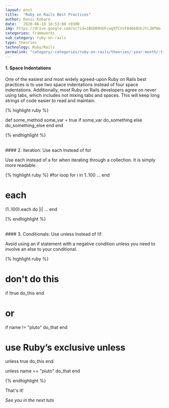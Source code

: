 ```yaml
---
layout: post
title:  "Ruby on Rails Best Practices"
author: Denis Kobare
date:   2020-06-10 16:53:00 +0300
img: https://drive.google.com/uc?id=1BSD09VUFcwg9TCVsF846b8UnJtcJHfWa
categories: frameworks
sub_category: ruby-on-rails
type: theories
technology: Ruby/Rails
permalink: "category/:categories/ruby-on-rails/theories/:year:month/:title"
---
```



#### 1. Space Indentations

One of the easiest and most widely agreed-upon Ruby on Rails best practices is to use two space indentations instead of four space indentations. Additionally, most Ruby on Rails developers agree on never using tabs, which includes not mixing tabs and spaces. This will keep long strings of code easier to read and maintain.

{% highlight ruby %}

def some_method
  some_var = true
  if some_var
    do_something
  else
    do_something_else
  end
end

{% endhighlight %} 

<br>
#### 2. Iteration: Use each Instead of for

Use each instead of a for when iterating through a collection. It is simply more readable.

{% highlight ruby %}
  #for loop
  for i in 1..100
    ...
  end

  # each
  (1..100).each do |i|
    ...
  end

{% endhighlight %}  

<br>
#### 3. Conditionals: Use unless Instead of !if:

Avoid using an if statement with a negative condition unless you need to involve an else to your conditional.

{% highlight ruby %}
  # don't do this
  if !true
    do_this
  end

  # or
  if name != "pluto"
    do_that
  end

  # use Ruby’s exclusive unless
  unless true
    do_this
  end
  
  unless name == "pluto"
    do_that
  end

{% endhighlight %} 



That's it!

*See you in the next tuts*


